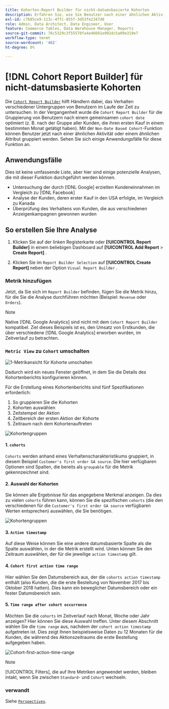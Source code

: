 ```yaml
---
title: Kohorten-Report Builder für nicht-datumsbasierte Kohorten
description: Erfahren Sie, wie Sie Benutzer nach einer ähnlichen Aktivität oder einem ähnlichen Attribut gruppieren.
exl-id: c7b85ce9-113c-4ffc-855f-3d53fe2347d8
role: Admin, Data Architect, Data Engineer, User
feature: Commerce Tables, Data Warehouse Manager, Reports
source-git-commit: 76c5329c3f55570fa4e46601e902dc5a09e319e7
workflow-type: tm+mt
source-wordcount: '462'
ht-degree: 0%

---
```


# [!DNL Cohort Report Builder] für nicht-datumsbasierte Kohorten

Die [`Cohort Report Builder`](../dev-reports/cohort-rpt-bldr.md) hilft Händlern dabei, das Verhalten verschiedener Untergruppen von Benutzern im Laufe der Zeit zu untersuchen. In der Vergangenheit wurde die `Cohort Report Builder` für die Gruppierung von Benutzern nach einem gemeinsamen `cohort date` optimiert (z. B. nach der Gruppe aller Kunden, die ihren ersten Kauf in einem bestimmten Monat getätigt haben). Mit der `Non-Date Based Cohort`-Funktion können Benutzer jetzt nach einer ähnlichen Aktivität oder einem ähnlichen Attribut gruppiert werden. Sehen Sie sich einige Anwendungsfälle für diese Funktion an.

## Anwendungsfälle

Dies ist keine umfassende Liste, aber hier sind einige potenzielle Analysen, die mit dieser Funktion durchgeführt werden können.

* Untersuchung der durch [!DNL Google] erzielten Kundeneinnahmen im Vergleich zu [!DNL Facebook]
* Analyse der Kunden, deren erster Kauf in den USA erfolgte, im Vergleich zu Kanada
* Überprüfung des Verhaltens von Kunden, die aus verschiedenen Anzeigenkampagnen gewonnen wurden

## So erstellen Sie Ihre Analyse

1. Klicken Sie auf der linken Registerkarte oder **[!UICONTROL Report Builder]** in einem beliebigen Dashboard auf **[!UICONTROL Add Report** > **Create Report]** .

1. Klicken Sie im `Report Builder Selection` auf **[!UICONTROL Create Report]** neben der Option `Visual Report Builder` .

### Metrik hinzufügen

Jetzt, da Sie sich im `Report Builder` befinden, fügen Sie die Metrik hinzu, für die Sie die Analyse durchführen möchten (Beispiel: `Revenue` oder `Orders`).

>[!NOTE]
>
>Native [!DNL Google Analytics] sind nicht mit dem `Cohort Report Builder` kompatibel. Ziel dieses Beispiels ist es, den Umsatz von Erstkunden, die über verschiedene [!DNL Google Analytics] erworben wurden, im Zeitverlauf zu betrachten.

### `Metric View` zu `Cohort` umschalten

![1-Metrikansicht für Kohorte umschalten](../../assets/1-toggle-metric-view-to-cohort.png)

Dadurch wird ein neues Fenster geöffnet, in dem Sie die Details des Kohortenberichts konfigurieren können.

Für die Erstellung eines Kohortenberichts sind fünf Spezifikationen erforderlich:

1. So gruppieren Sie die Kohorten
1. Kohorten auswählen
1. Zeitstempel der Aktion
1. Zeitbereich der ersten Aktion der Kohorte
1. Zeitraum nach dem Kohortenauftreten

![Kohortengruppen](../../assets/2-cohort-groups.png)<!--{: width="200" height="224"}-->



#### &#x200B;1. `cohorts`

`Cohorts` werden anhand eines Verhaltenscharakteristikums gruppiert, in diesem Beispiel `Customer's first order GA source`. Die hier verfügbaren Optionen sind Spalten, die bereits als `groupable` für die Metrik gekennzeichnet sind.

#### &#x200B;2. Auswahl der Kohorten

Sie können alle Ergebnisse für das angegebene Merkmal anzeigen. Da dies zu vielen `cohorts` führen kann, können Sie die spezifischen `cohorts` (die den verschiedenen für die `Customer's first order GA source` verfügbaren Werten entsprechen) auswählen, die Sie benötigen.

![Kohortengruppen](../../assets/4-cohort-groups.png)<!--{: width="300" height="338"}-->

#### 3. `Action timestamp`

Auf diese Weise können Sie eine andere datumsbasierte Spalte als die Spalte auswählen, in der die Metrik erstellt wird. Unten können Sie den Zeitraum auswählen, der für die jeweilige `action timestamp` gilt.

#### 4. `Cohort first action time range`

Hier wählen Sie den Datumsbereich aus, der die `cohorts action timestamp` enthält (also Kunden, die die erste Bestellung von November 2017 bis Oktober 2018 hatten). Dies kann ein beweglicher Datumsbereich oder ein fester Datumsbereich sein.

#### 5. `Time range after cohort occurrence`

Möchten Sie die `cohorts` im Zeitverlauf nach Monat, Woche oder Jahr anzeigen? Hier können Sie diese Auswahl treffen. Unter diesem Abschnitt wählen Sie die `time range` aus, nachdem der `cohort action timestamp` aufgetreten ist. Dies zeigt Ihnen beispielsweise Daten zu 12 Monaten für die Kunden, die während des Aktionszeitraums die erste Bestellung aufgegeben haben.

![Cohort-first-action-time-range](../../assets/5-cohort-first-action-time-range.png)<!--{: width="400" height="557"}-->

>[!NOTE]
>
>[!UICONTROL Filters], die auf Ihre Metriken angewendet werden, bleiben intakt, wenn Sie zwischen `Standard`- und `Cohort` wechseln.

### verwandt

Siehe [`Perspectives`](../../data-analyst/dev-reports/cohort-rpt-bldr.md).
